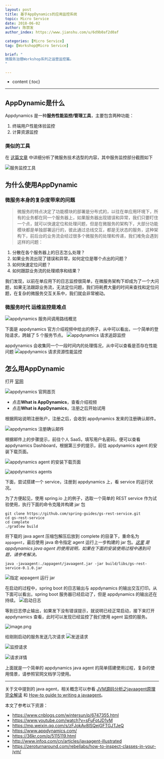 ```yaml
---
layout: post
title: 基于AppDynamics的应用监控系统
topic: Micro Service
date: 2018-06-02
author: 陈崇发
author_index: https://www.jianshu.com/u/6d9b0af2d0af

categories: [Micro Service]
tag: [Workshop@Micro Service]

brief: "
微服务治理Workshop系列之运营监控篇。
"

---
```


* content
{:toc}

---

## AppDynamic是什么 
Appdynamics 是一种**服务性能监控/管理工具**，主要包含两种功能：
1. 终端用户性能体验监控
2. 计算资源监控

### 类似的工具
在 [这篇文章](https://mp.weixin.qq.com/s/zFJokAv8lSQejGFTGJTJeQ) 中详细分析了微服务技术选型的内容，其中服务监控部分截图如下

![服务监控工具](http://upload-images.jianshu.io/upload_images/3059968-46bff9f9e26d907b.png?imageMogr2/auto-orient/strip%7CimageView2/2/w/1240)


## 为什么使用AppDynamic

### 微服务本身的复杂度带来的问题
> 微服务的特点决定了功能模块的部署是分布式的，以往在单应用环境下，所有的业务都在同一个服务器上，如果服务器出现错误和异常，我们只要盯住一个点，就可以快速定位和处理问题，但是在微服务的架构下，大部分功能模块都是单独部署运行的，彼此通过总线交互，都是无状态的服务，这种架构下，前后台的业务流会经过很多个微服务的处理和传递，我们难免会遇到这样的问题：
> 
1. 分散在各个服务器上的日志怎么处理？ 
2. 如果业务流出现了错误和异常，如何定位是哪个点出的问题？ 
3. 如何快速定位问题？ 
4. 如何跟踪业务流的处理顺序和结果？   
>
我们发现，以前在单应用下的日志监控很简单，在微服务架构下却成为了一个大问题，如果无法跟踪业务流，无法定位问题，我们将耗费大量的时间来查找和定位问题，在复杂的微服务交互关系中，我们就会非常被动。


### 微服务时代 运维监控是难点
![appdynamics 服务间调用路线概览](http://upload-images.jianshu.io/upload_images/3059968-a343304495fcddba.png?imageMogr2/auto-orient/strip%7CimageView2/2/w/1240)



下面是 appdynamics 官方介绍视频中给出的例子，从中可以看出，一个简单的登陆请求，跨越了 5 个服务节点。
![appdynamics 请求追踪监控](http://upload-images.jianshu.io/upload_images/3059968-e13d93d9c3852755.png?imageMogr2/auto-orient/strip%7CimageView2/2/w/1240)

appdynamics 会收集同一个一段时间内的处理情况，从中可以查看是否存在性能问题
![appdynamics 请求资源性能监控](http://upload-images.jianshu.io/upload_images/3059968-bef559f29b8a65e7.png?imageMogr2/auto-orient/strip%7CimageView2/2/w/1240)



## 怎么用AppDynamic
打开 [官网](https://www.appdynamics.com/)

![appdynamics 官网首页](http://upload-images.jianshu.io/upload_images/3059968-3b232436bfe5a87d.png?imageMogr2/auto-orient/strip%7CimageView2/2/w/1240)

* 点击**What is AppDynamics**，查看介绍视频
* 点击**What is AppDynamics**，注册之后开始试用

根据网站说明注册账户，注册之后，会收到 appdynamics 发来的注册确认邮件。

![appdynamics 注册确认邮件](http://upload-images.jianshu.io/upload_images/3059968-32919c9398d7e5c6.png?imageMogr2/auto-orient/strip%7CimageView2/2/w/1240)

根据邮件上的步骤提示，前往个人 SaaS，填写用户名密码，便可以查看 appdynamics Dashboard，根据第三步的提示，前往 appdynamics agent 的安装下载页面。

![ appdynamics agent 的安装下载页面](http://upload-images.jianshu.io/upload_images/3059968-f82728349c378725.png?imageMogr2/auto-orient/strip%7CimageView2/2/w/1240)

![appdynamics agents](http://upload-images.jianshu.io/upload_images/3059968-0986348743015967.png?imageMogr2/auto-orient/strip%7CimageView2/2/w/1240)


下面，尝试搭建一个 service，注册到 appdynamics 上，看 service 的运行状况。


为了方便起见，使用 spring.io 上的例子，选取一个简单的 REST service 作为试验使用，执行下面的命令克隆并构建 jar 包

```shell
git clone https://github.com/spring-guides/gs-rest-service.git 
cd gs-rest-service
cd complete
./gradlew build
```

将下载的 java agent 压缩包解压后放到 complete 的目录下，重命名为 `appagent`，最后使用 java 命令指定 agent 运行上一步构建的 jar 包。*[这里](https://docs.appdynamics.com/display/PRO44/Install+the+Java+Agent) 是 appdynamics java agent 的使用说明，如果在下面的安装使用过程中遇到问题，请参考解决。*

```shell
java -javaagent:./appagent/javaagent.jar -jar build/libs/gs-rest-service-0.1.0.jar
```

![指定 appagent 运行 jar ](http://upload-images.jianshu.io/upload_images/3059968-adb1bed421362db0.png?imageMogr2/auto-orient/strip%7CimageView2/2/w/1240)

在启动的过程中，spring boot 的日志输出与 appdynamics 的输出交互打印。从下面可以看出，spring boot 服务器已经启动了，但是 appdynamics 的输出还在持续。
![启动日志](http://upload-images.jianshu.io/upload_images/3059968-fe4045ec64ba14dc.png?imageMogr2/auto-orient/strip%7CimageView2/2/w/1240)


等到日志停止输出，如果发下没有错误提示，就说明已经正常启动，接下来打开 appdynamics 查看，此时可以发现已经监控了我们使用 agent 监控的服务。

![image.png](http://upload-images.jianshu.io/upload_images/3059968-ca9e65a8752ca3e3.png?imageMogr2/auto-orient/strip%7CimageView2/2/w/1240)


给刚刚启动的服务发送几次请求
![发送请求](http://upload-images.jianshu.io/upload_images/3059968-7fa3d2dc793497ad.png?imageMogr2/auto-orient/strip%7CimageView2/2/w/1240)

![监控请求](http://upload-images.jianshu.io/upload_images/3059968-745b8fc6f9a71a49.png?imageMogr2/auto-orient/strip%7CimageView2/2/w/1240)

![请求详情](http://upload-images.jianshu.io/upload_images/3059968-bb0eb223f09103aa.png?imageMogr2/auto-orient/strip%7CimageView2/2/w/1240)


上面就是一个简单的 appdynamics java agent 的简单搭建使用过程，复杂的使用情景，请参照官网文档学习使用。

---

关于文中提到的 java agent，相关概念可以参看 [JVM源码分析之javaagent原理完全解读](http://www.infoq.com/cn/articles/javaagent-illustrated) 和 [How-to guide to writing a javaagent](https://zeroturnaround.com/rebellabs/how-to-inspect-classes-in-your-jvm/)。

本文了参考以下资源：

- <https://www.cnblogs.com/wintersun/p/6747355.html>
- <https://www.youtube.com/watch?v=sFuFotJD1vM>
- <https://mp.weixin.qq.com/s/zFJokAv8lSQejGFTGJTJeQ>
- <https://www.appdynamics.com/>
- <https://36kr.com/p/5115119.html>
- <http://www.infoq.com/cn/articles/javaagent-illustrated>
- <https://zeroturnaround.com/rebellabs/how-to-inspect-classes-in-your-jvm/>
